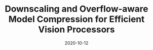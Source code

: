 ---
title: "Downscaling and Overflow-aware Model Compression for Efficient Vision Processors"
collection: conferences
permalink: /publication/Downscaling
date: 2020-10-12
year: "2022"
venue: "ICDCS"
city: 
state: ""
thumbnail: "Downscaling.png"
teaser :
authors: "Haokun Li, Jing Liu, Liancheng Jia, Yun Liang, Yaowei Wang, and Mingkui Tan"
bibtex: Downscaling.txt
uri: Downscaling.pdf
arxiv: 
project: 
source: 
poster: 
data:
---